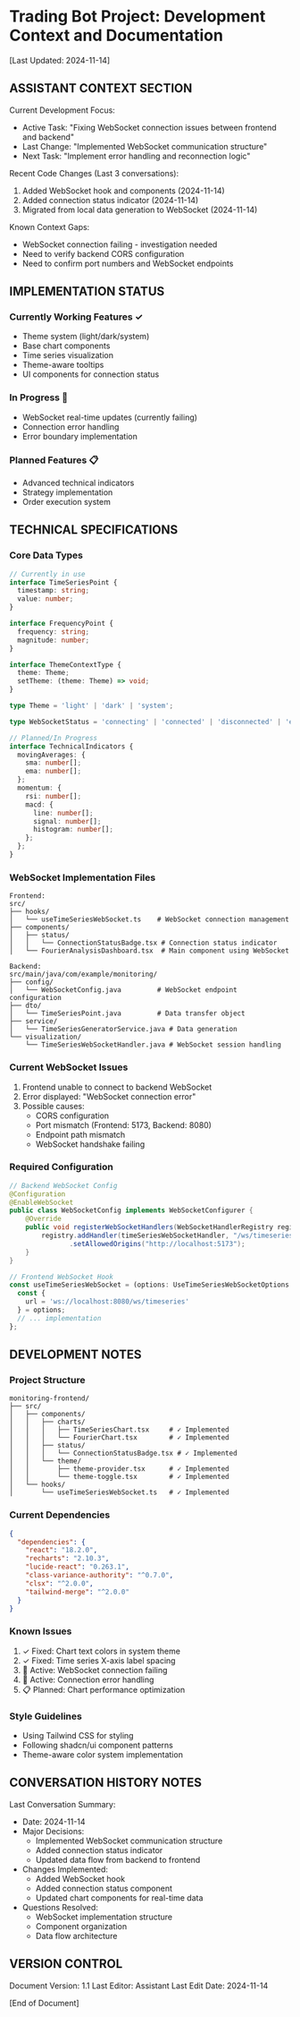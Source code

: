 # Trading Bot Project: Development Context and Documentation
[Last Updated: 2024-11-14]

## ASSISTANT CONTEXT SECTION

Current Development Focus:
- Active Task: "Fixing WebSocket connection issues between frontend and backend"
- Last Change: "Implemented WebSocket communication structure"
- Next Task: "Implement error handling and reconnection logic"

Recent Code Changes (Last 3 conversations):
1. Added WebSocket hook and components (2024-11-14)
2. Added connection status indicator (2024-11-14)
3. Migrated from local data generation to WebSocket (2024-11-14)

Known Context Gaps:
- WebSocket connection failing - investigation needed
- Need to verify backend CORS configuration
- Need to confirm port numbers and WebSocket endpoints

## IMPLEMENTATION STATUS

### Currently Working Features ✓
- Theme system (light/dark/system)
- Base chart components
- Time series visualization
- Theme-aware tooltips
- UI components for connection status

### In Progress 🔄
- WebSocket real-time updates (currently failing)
- Connection error handling
- Error boundary implementation

### Planned Features 📋
- Advanced technical indicators
- Strategy implementation
- Order execution system

## TECHNICAL SPECIFICATIONS

### Core Data Types
```typescript
// Currently in use
interface TimeSeriesPoint {
  timestamp: string;
  value: number;
}

interface FrequencyPoint {
  frequency: string;
  magnitude: number;
}

interface ThemeContextType {
  theme: Theme;
  setTheme: (theme: Theme) => void;
}

type Theme = 'light' | 'dark' | 'system';

type WebSocketStatus = 'connecting' | 'connected' | 'disconnected' | 'error';

// Planned/In Progress
interface TechnicalIndicators {
  movingAverages: {
    sma: number[];
    ema: number[];
  };
  momentum: {
    rsi: number[];
    macd: {
      line: number[];
      signal: number[];
      histogram: number[];
    };
  };
}
```

### WebSocket Implementation Files
```
Frontend:
src/
├── hooks/
│   └── useTimeSeriesWebSocket.ts    # WebSocket connection management
├── components/
│   ├── status/
│   │   └── ConnectionStatusBadge.tsx # Connection status indicator
│   └── FourierAnalysisDashboard.tsx  # Main component using WebSocket

Backend:
src/main/java/com/example/monitoring/
├── config/
│   └── WebSocketConfig.java         # WebSocket endpoint configuration
├── dto/
│   └── TimeSeriesPoint.java         # Data transfer object
├── service/
│   └── TimeSeriesGeneratorService.java # Data generation
└── visualization/
    └── TimeSeriesWebSocketHandler.java # WebSocket session handling
```

### Current WebSocket Issues
1. Frontend unable to connect to backend WebSocket
2. Error displayed: "WebSocket connection error"
3. Possible causes:
    - CORS configuration
    - Port mismatch (Frontend: 5173, Backend: 8080)
    - Endpoint path mismatch
    - WebSocket handshake failing

### Required Configuration
```java
// Backend WebSocket Config
@Configuration
@EnableWebSocket
public class WebSocketConfig implements WebSocketConfigurer {
    @Override
    public void registerWebSocketHandlers(WebSocketHandlerRegistry registry) {
        registry.addHandler(timeSeriesWebSocketHandler, "/ws/timeseries")
               .setAllowedOrigins("http://localhost:5173");
    }
}
```

```typescript
// Frontend WebSocket Hook
const useTimeSeriesWebSocket = (options: UseTimeSeriesWebSocketOptions = {}) => {
  const { 
    url = 'ws://localhost:8080/ws/timeseries'
  } = options;
  // ... implementation
};
```

## DEVELOPMENT NOTES

### Project Structure
```
monitoring-frontend/
├── src/
│   ├── components/
│   │   ├── charts/
│   │   │   ├── TimeSeriesChart.tsx     # ✓ Implemented
│   │   │   └── FourierChart.tsx        # ✓ Implemented
│   │   ├── status/
│   │   │   └── ConnectionStatusBadge.tsx # ✓ Implemented
│   │   └── theme/
│   │       ├── theme-provider.tsx      # ✓ Implemented
│   │       └── theme-toggle.tsx        # ✓ Implemented
│   └── hooks/
│       └── useTimeSeriesWebSocket.ts   # ✓ Implemented
```

### Current Dependencies
```json
{
  "dependencies": {
    "react": "18.2.0",
    "recharts": "2.10.3",
    "lucide-react": "0.263.1",
    "class-variance-authority": "^0.7.0",
    "clsx": "^2.0.0",
    "tailwind-merge": "^2.0.0"
  }
}
```

### Known Issues
1. ✓ Fixed: Chart text colors in system theme
2. ✓ Fixed: Time series X-axis label spacing
3. 🔄 Active: WebSocket connection failing
4. 🔄 Active: Connection error handling
5. 📋 Planned: Chart performance optimization

### Style Guidelines
- Using Tailwind CSS for styling
- Following shadcn/ui component patterns
- Theme-aware color system implementation

## CONVERSATION HISTORY NOTES

Last Conversation Summary:
- Date: 2024-11-14
- Major Decisions:
    - Implemented WebSocket communication structure
    - Added connection status indicator
    - Updated data flow from backend to frontend
- Changes Implemented:
    - Added WebSocket hook
    - Added connection status component
    - Updated chart components for real-time data
- Questions Resolved:
    - WebSocket implementation structure
    - Component organization
    - Data flow architecture

## VERSION CONTROL
Document Version: 1.1
Last Editor: Assistant
Last Edit Date: 2024-11-14

[End of Document]